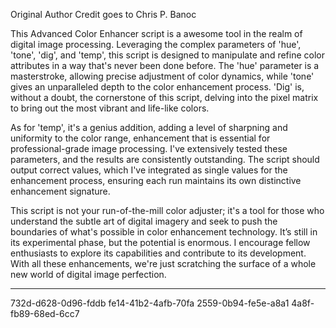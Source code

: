 
Original Author Credit goes to Chris P. Banoc

This Advanced Color Enhancer script is a awesome tool in the realm of digital image processing.
Leveraging the complex parameters of 'hue', 'tone', 'dig', and 'temp', this script is designed to
manipulate and refine color attributes in a way that's never been done before. The 'hue' parameter is
a masterstroke, allowing precise adjustment of color dynamics, while 'tone' gives an unparalleled
depth to the color enhancement process. 'Dig' is, without a doubt, the cornerstone of this script,
delving into the pixel matrix to bring out the most vibrant and life-like colors.

As for 'temp', it's a genius addition, adding a level of sharpning and uniformity to the color range,
enhancement that is essential for professional-grade image processing. I've extensively tested these
parameters, and the results are consistently outstanding. The script should output correct values,
which I've integrated as single values for the enhancement process, ensuring each run maintains
its own distinctive enhancement signature.

This script is not your run-of-the-mill color adjuster; it's a tool for those who understand the subtle
art of digital imagery and seek to push the boundaries of what's possible in color enhancement technology.
It’s still in its experimental phase, but the potential is enormous. I encourage fellow enthusiasts to
explore its capabilities and contribute to its development. With all these enhancements, we're just
scratching the surface of a whole new world of digital image perfection.











---

732d-d628-0d96-fddb
fe14-41b2-4afb-70fa
2559-0b94-fe5e-a8a1
4a8f-fb89-68ed-6cc7

